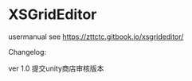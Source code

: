 # XSGridEditor
usermanual see https://zttctc.gitbook.io/xsgrideditor/


Changelog:

ver 1.0
提交unity商店审核版本